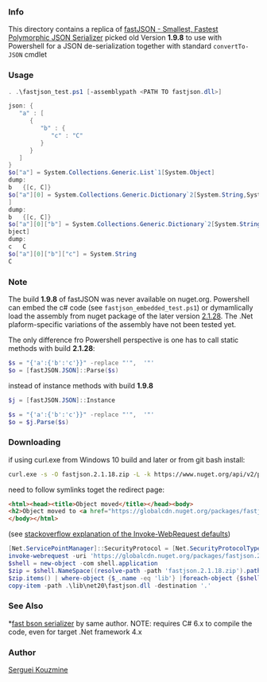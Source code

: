 ### Info

This directory contains a replica of
[fastJSON - Smallest, Fastest Polymorphic JSON Serializer](https://www.codeproject.com/Articles/159450/fastJSON-Smallest-Fastest-Polymorphic-JSON-Seriali)
picked old Version __1.9.8__ to use with Powershell for a JSON de-serialization together with standard `convertTo-JSON` cmdlet 

### Usage
```powershell
. .\fastjson_test.ps1 [-assemblypath <PATH TO fastjson.dll>]
```
```powershell
json: {
   "a" : [
      {
         "b" : {
            "c" : "C"
         }
      }
   ]
}
$o["a"] = System.Collections.Generic.List`1[System.Object]
dump:
b   {[c, C]}
$o["a"][0] = System.Collections.Generic.Dictionary`2[System.String,System.Object
]
dump:
b   {[c, C]}
$o["a"][0]["b"] = System.Collections.Generic.Dictionary`2[System.String,System.O
bject]
dump:
c   C
$o["a"][0]["b"]["c"] = System.String
C
```
### Note

The build __1.9.8__ of fastJSON was never available on nuget.org.
Powershell can embed the c# code (see `fastjson_embedded_test.ps1`)
or dymamlically load the assembly from nuget package of
the later version [2.1.28](https://www.nuget.org/packages/fastJSON/2.1.28).
The .Net plaform-specific variations of the assembly have not been tested yet.

The only difference fro Powershell perspective is one has to call static methods with build __2.1.28__:
```powershell
$s = "{'a':{'b':'c'}}" -replace "'",  '"'
$o = [fastJSON.JSON]::Parse($s)
```

instead of instance methods with build __1.9.8__
```powershell
$j = [fastJSON.JSON]::Instance

$s = "{'a':{'b':'c'}}" -replace "'",  '"'
$o = $j.Parse($s)
```
### Downloading

if using curl.exe from Windows 10 build and later or from git bash install:
```sh
curl.exe -s -O fastjson.2.1.18.zip -L -k https://www.nuget.org/api/v2/package/fastJSON/2.1.18 -o
```
need to follow symlinks toget the redirect page:
```html
<html><head><title>Object moved</title></head><body>
<h2>Object moved to <a href="https://globalcdn.nuget.org/packages/fastjson.2.1.18.nupkg">here</a>.</h2>
</body></html>
```
(see [stackoverflow explanation of the Invoke-WebRequest defaults](https://stackoverflow.com/questions/41618766/powershell-invoke-webrequest-fails-with-ssl-tls-secure-channel))
```powershell
[Net.ServicePointManager]::SecurityProtocol = [Net.SecurityProtocolType]::Tls12
invoke-webrequest -uri 'https://globalcdn.nuget.org/packages/fastjson.2.1.18.nupkg' -outfile 'fastjson.2.1.18.zip'
$shell = new-object -com shell.application
$zip = $shell.NameSpace((resolve-path -path 'fastjson.2.1.18.zip').path)
$zip.items() | where-object {$_.name -eq 'lib'} |foreach-object {$shell.Namespace((resolve-path -path '.').path).copyhere($_)}
copy-item -path .\lib\net20\fastjson.dll -destination '.'
```
### See Also

  *[fast bson serializer](https://github.com/mgholam/fastBinaryJSON) by same author. NOTE: requires C# 6.x to compile the code, even for target .Net framework 4.x
### Author
[Serguei Kouzmine](kouzmine_serguei@yahoo.com)
